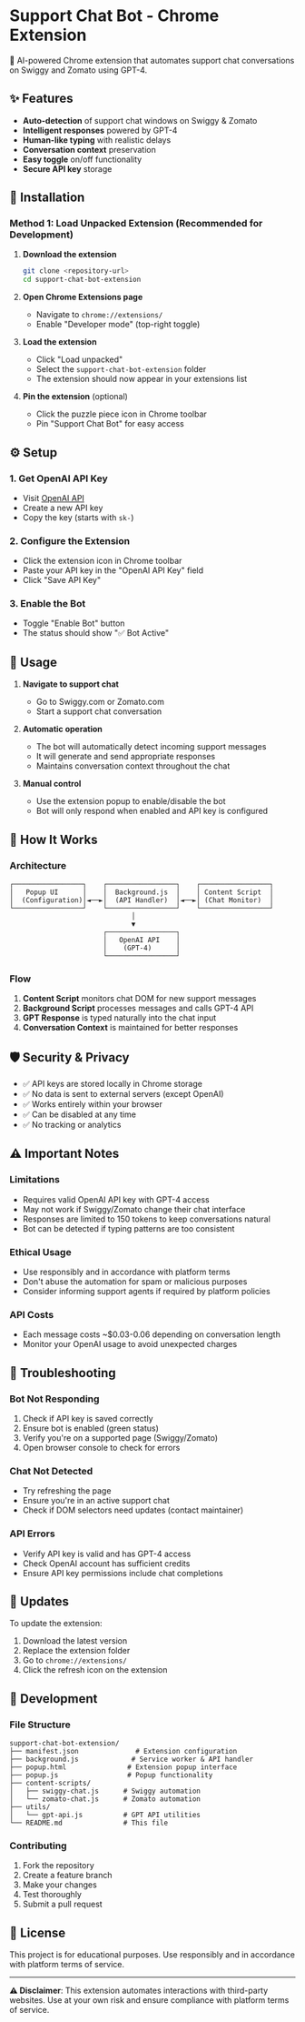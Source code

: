 # Support Chat Bot - Chrome Extension

🤖 AI-powered Chrome extension that automates support chat conversations on Swiggy and Zomato using GPT-4.

## ✨ Features

- **Auto-detection** of support chat windows on Swiggy & Zomato
- **Intelligent responses** powered by GPT-4
- **Human-like typing** with realistic delays
- **Conversation context** preservation
- **Easy toggle** on/off functionality
- **Secure API key** storage

## 🚀 Installation

### Method 1: Load Unpacked Extension (Recommended for Development)

1. **Download the extension**
   ```bash
   git clone <repository-url>
   cd support-chat-bot-extension
   ```

2. **Open Chrome Extensions page**
   - Navigate to `chrome://extensions/`
   - Enable "Developer mode" (top-right toggle)

3. **Load the extension**
   - Click "Load unpacked"
   - Select the `support-chat-bot-extension` folder
   - The extension should now appear in your extensions list

4. **Pin the extension** (optional)
   - Click the puzzle piece icon in Chrome toolbar
   - Pin "Support Chat Bot" for easy access

## ⚙️ Setup

### 1. Get OpenAI API Key
- Visit [OpenAI API](https://platform.openai.com/api-keys)
- Create a new API key
- Copy the key (starts with `sk-`)

### 2. Configure the Extension
- Click the extension icon in Chrome toolbar
- Paste your API key in the "OpenAI API Key" field
- Click "Save API Key"

### 3. Enable the Bot
- Toggle "Enable Bot" button
- The status should show "✅ Bot Active"

## 📖 Usage

1. **Navigate to support chat**
   - Go to Swiggy.com or Zomato.com
   - Start a support chat conversation

2. **Automatic operation**
   - The bot will automatically detect incoming support messages
   - It will generate and send appropriate responses
   - Maintains conversation context throughout the chat

3. **Manual control**
   - Use the extension popup to enable/disable the bot
   - Bot will only respond when enabled and API key is configured

## 🔧 How It Works

### Architecture
```
┌─────────────────┐    ┌─────────────────┐    ┌─────────────────┐
│   Popup UI      │    │  Background.js  │    │ Content Script  │
│  (Configuration)│◄──►│  (API Handler)  │◄──►│ (Chat Monitor)  │
└─────────────────┘    └─────────────────┘    └─────────────────┘
                              │
                              ▼
                       ┌─────────────────┐
                       │   OpenAI API    │
                       │    (GPT-4)      │
                       └─────────────────┘
```

### Flow
1. **Content Script** monitors chat DOM for new support messages
2. **Background Script** processes messages and calls GPT-4 API
3. **GPT Response** is typed naturally into the chat input
4. **Conversation Context** is maintained for better responses

## 🛡️ Security & Privacy

- ✅ API keys are stored locally in Chrome storage
- ✅ No data is sent to external servers (except OpenAI)
- ✅ Works entirely within your browser
- ✅ Can be disabled at any time
- ✅ No tracking or analytics

## ⚠️ Important Notes

### Limitations
- Requires valid OpenAI API key with GPT-4 access
- May not work if Swiggy/Zomato change their chat interface
- Responses are limited to 150 tokens to keep conversations natural
- Bot can be detected if typing patterns are too consistent

### Ethical Usage
- Use responsibly and in accordance with platform terms
- Don't abuse the automation for spam or malicious purposes
- Consider informing support agents if required by platform policies

### API Costs
- Each message costs ~$0.03-0.06 depending on conversation length
- Monitor your OpenAI usage to avoid unexpected charges

## 🐛 Troubleshooting

### Bot Not Responding
1. Check if API key is saved correctly
2. Ensure bot is enabled (green status)
3. Verify you're on a supported page (Swiggy/Zomato)
4. Open browser console to check for errors

### Chat Not Detected
- Try refreshing the page
- Ensure you're in an active support chat
- Check if DOM selectors need updates (contact maintainer)

### API Errors
- Verify API key is valid and has GPT-4 access
- Check OpenAI account has sufficient credits
- Ensure API key permissions include chat completions

## 🔄 Updates

To update the extension:
1. Download the latest version
2. Replace the extension folder
3. Go to `chrome://extensions/`
4. Click the refresh icon on the extension

## 📝 Development

### File Structure
```
support-chat-bot-extension/
├── manifest.json              # Extension configuration
├── background.js             # Service worker & API handler
├── popup.html               # Extension popup interface
├── popup.js                 # Popup functionality
├── content-scripts/
│   ├── swiggy-chat.js      # Swiggy automation
│   └── zomato-chat.js      # Zomato automation
├── utils/
│   └── gpt-api.js          # GPT API utilities
└── README.md               # This file
```

### Contributing
1. Fork the repository
2. Create a feature branch
3. Make your changes
4. Test thoroughly
5. Submit a pull request

## 📄 License

This project is for educational purposes. Use responsibly and in accordance with platform terms of service.

---

**⚠️ Disclaimer**: This extension automates interactions with third-party websites. Use at your own risk and ensure compliance with platform terms of service.